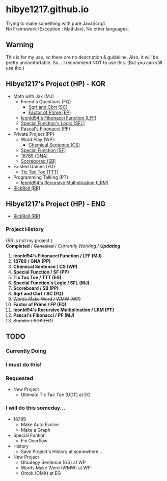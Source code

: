 # hibye1217.github.io
Trying to make something with pure JavaScript.  
No Framework (Exception : MathJax), No other languages.

## Warning
This is for my use, so there are no description & guideline.
Also, it will be pretty uncomfortable.
So... I recommend NOT to use this. (But you can still use tho.)

## Hibye1217's Project (HP) - KOR
- Math with Jax (MJ)
  - Friend's Questions (FQ)
    - [Sqrt and Cbrt (SC)](https://hibye1217.github.io/Kor/Page/SC.html)
    - [Factor of Prime (FP)](https://hibye1217.github.io/Kor/Page/FP.html)
  - [leonld94's Fibonacci Function (LFF)](https://hibye1217.github.io/Kor/Page/LFF.html)
  - [Special Function's Logic (SFL)](https://hibye1217.github.io/Kor/Page/SFL.html)
  - [Pascal's Fibonacci (PF)](https://hibye1217.github.io/Kor/Page/PF.html)
- Private Project (PP)
  - Word Play (WP)
    - [Chemical Sentence (CS)](https://hibye1217.github.io/Kor/Page/CS.html)
  - [Special Function (SF)](https://hibye1217.github.io/Kor/Page/SF.html)
  - [18789 (GNA)](https://hibye1217.github.io/Kor/Page/GNA.html)
  - [Scoreborad (SB)](https://hibye1217.github.io/Kor/Page/SB.html)
- Existed Games (EG)
  - [Tic Tac Toe (TTT)](https://hibye1217.github.io/Kor/Page/TTT.html)
- Programming Talking (PT)
  - [leonld94's Recursive Multiplication (LRM)](https://hibye1217.github.io/Kor/Page/LRM.html)
- [RickRoll (RR)](https://www.youtube.com/watch?v=dQw4w9WgXcQ)

## Hibye1217's Project (HP) - ENG
- [RickRoll (RR)](https://www.youtube.com/watch?v=dQw4w9WgXcQ)

### Project History
(RR is not my project.)  
**Completed** / ~~Canceled~~ / *Currently Working* / ***Updating***
1. **leonld94's Fibonacci Function / LFF (MJ)**
2. **18789 / GNA (PP)**
3. **Chemical Sentence / CS (WP)**
4. **Special Function / SF (PP)**
5. **Tic Tac Toe / TTT (EG)**
6. **Special Function's Logic / SFL (MJ)**
7. **Scoreboard / SB (PP)**
8. **Sqrt and Cbrt / SC (FQ)**
9. ~~Words Make Word / WMW (WP)~~
10. **Factor of Prime / FP (FQ)**
11. **leonld94's Recursive Multiplication / LRM (PT)**
12. **Pascal's Fibonacci / PF (MJ)**
13. ~~Sudoku / SDK (EG)~~

## TODO

### Currently Doing

### I must do this!

### Requested
- New Project
  - Ultimate Tic Tac Toe (UDT) at EG

### I will do this someday...
- 18789
  - Make Auto Evolve
  - Make a Graph
- Special Funtion
  - Fix Overflow
- History
  - Save Project's History at somewhere...
- New Project
  - Ghudegy Sentence (GS) at WP
  - Words Make Word (WMW) at WP
  - Omok (OMK) at EG